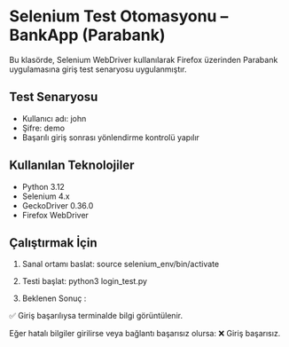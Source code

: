 # Selenium Test Otomasyonu – BankApp (Parabank)

Bu klasörde, Selenium WebDriver kullanılarak Firefox üzerinden Parabank uygulamasına giriş test senaryosu uygulanmıştır.

## Test Senaryosu

- Kullanıcı adı: john
- Şifre: demo
- Başarılı giriş sonrası yönlendirme kontrolü yapılır

## Kullanılan Teknolojiler

- Python 3.12
- Selenium 4.x
- GeckoDriver 0.36.0
- Firefox WebDriver

## Çalıştırmak İçin

1. Sanal ortamı baslat:
source selenium_env/bin/activate

2. Testi başlat:
python3 login_test.py

3. Beklenen Sonuç :

✅ Giriş başarılıysa terminalde bilgi görüntülenir.

Eğer hatalı bilgiler girilirse veya bağlantı başarısız olursa:
❌ Giriş başarısız.


